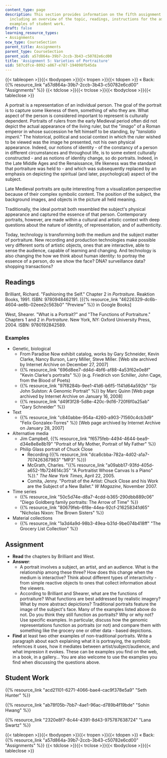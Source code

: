 ```yaml
---
content_type: page
description: This section provides information on the fifth assignment of the course,
  including an overview of the topic, readings, instructions for the assignment, and
  examples of student work.
draft: false
learning_resource_types:
- Assignments
ocw_type: CourseSection
parent_title: Assignments
parent_type: CourseSection
parent_uid: a57d864a-39b7-2ccb-3b43-c50782e6cd00
title: 'Assignment 5: Varieties of Portraiture'
uid: 587cdfce-8092-a867-e787-194098fb45da
---
```

{{< tableopen >}}{{< tbodyopen >}}{{< tropen >}}{{< tdopen >}}
« Back: {{% resource_link "a57d864a-39b7-2ccb-3b43-c50782e6cd00" "Assignments" %}}
{{< tdclose >}}{{< trclose >}}{{< tbodyclose >}}{{< tableclose >}}

A portrait is a representation of an individual person. The goal of the portrait is to capture some likeness of them, something of who they are. What aspect of the person is considered important to represent is culturally dependent. Portraits of rulers from the early Medieval period often did not depict the actual appearance of the living ruler, but the "*imago*" of a Roman emperor in whose succession he felt himself to be standing, by "*tanslatio imperii*." The historical, political and social context in which the ruler wished to be viewed was the image he presented, not his own physical appearance. Indeed, our notions of identity - of the constancy of a person in different circumstances and throughout life, is to some extent culturally constructed - and as notions of identity change, so do portraits. Indeed, in the Late Middle Ages and the Renaissance, life likeness was the standard that portraiture was held to - and which was subsequently replaced by an emphasis on depicting the spiritual (and later, psychological) aspect of the subject.

Late Medieval portraits are quite interesting from a visualization perspective because of their complex symbolic content. The position of the subject, the background images, and objects in the picture all held meaning.

Traditionally, the ideal portrait both resembled the subject's physical appearance and captured the essence of that person. Contemporary portraits, however, are made within a cultural and artistic context with deep questions about the nature of identity, of representation, and of authenticity.

Today, technology is transforming both the medium and the subject matter of portraiture. New recording and production technologies make possible very different sorts of artistic objects, ones that are interactive, able to sense the audience, capable of learning and changing. And technology is also changing the how we think about human identity: to portray the essence of a person, do we show the face? DNA? surveillance data? shopping transactions?

## Readings

Brilliant, Richard. "Fashioning the Self." Chapter 2 in *Portraiture*. Reaktion Books, 1991. ISBN: 9780948462191. \[{{% resource_link "46226329-dc6b-4604-ae8b-02eee2c563b0" "Preview" %}} in Google Books\]

West, Shearer. "What is a Portrait?" and "The Functions of Portraiture." Chapters 1 and 2 in *Portraiture*. New York, NY: Oxford University Press, 2004. ISBN: 9780192842589.

### Examples

- Genetic, biological
    - From Paradise Now exhibit catalog, works by Gary Schneider, Kevin Clarke, Nancy Burson, Larry Miller, Steve Miller. \[Web site archived by Internet Archive on December 27, 2007\]
    - {{% resource_link "696d8ee7-dd4d-4bf6-af88-4a53f62e0e8f" "Kevin Clarke's portraits" %}} (e.g. Friedrich von Schiller, John Cage, from the Blood of Poets)
    - {{% resource_link "97f8284b-9ee1-41d6-b6f5-1141d64a592b" "Sir John Sulston: A Genomic Portrait" %}} by Marc Quinn \[Web page archived by Internet Archive on January 16, 2008\]
    - {{% resource_link "d49f3f28-5d8e-420c-9d16-720f6f0a25ab" "Gary Schneider" %}}
- Text
    - {{% resource_link "c840abbe-954a-4260-a903-71560c4cb3d9" "Felix Gonzalex-Torres" %}} \[Web page archived by Internet Archive on January 28, 2007\]
- Alternative media
    - Jim Campbell, {{% resource_link "f6575feb-4494-4644-bea9-d34e8e8e8b19" "Portrait of My Mother, Portrait of My Father" %}}
    - Philip Glass portrait of Chuck Close
        - Recording ({{% resource_link "dca6cbba-782a-4d02-a1a7-707426367983" "MP3" %}})
        - McGrath, Charles. "{{% resource_link "a09abb17-93fd-405d-a652-1fb724614c35" "A Portraitist Whose Canvas Is a Piano" %}}." *The New York Times*, April 22, 2005.
        - Comita, Jenny. "Portrait of the Artist: Chuck Close and his Work are the Subject of a New Ballet." *W Magazine*, November 2007.
- Time series
    - {{% resource_link "50c5d74e-d8a7-4cdd-b365-290dbb889c06" "Diego Goldberg family portraits: The Arrow of Time" %}}
    - {{% resource_link "80679feb-6f8e-44ea-92cf-216258341d65" "Nicholas Nixon: The Brown Sisters" %}}
- Material collections
    - {{% resource_link "1a3d4a9d-98b3-49ea-b31d-9be074b418ff" "The Grocery List Collection" %}}

## Assignment

- **Read** the chapters by Brilliant and West.
- **Answer**:
    - A portrait involves a subject, an artist, and an audience. What is the relationship among these three? How does this change when the medium is interactive? Think about different types of interactivity - from simple reactive objects to ones that collect information about the viewers.
    - According to Brilliant and Shearer, what are the functions of portraiture? What functions are best addressed by realistic imagery? What by more abstract depictions? Traditional portraits feature the image of the subject's face. Many of the examples listed above do not. Do you think they still function as portraits? Why or why not? Use specific examples. In particular, discuss how the genomic representations function as portraits (or not) and compare them with something like the grocery one or other data - based depictions.
- **Find** at least two other examples of non-traditional portraits. Write a paragraph about each explaining what it is portraying, the symbolic refernces it uses, how it mediates between artist/subject/audience, and what impresion it evokes. These can be examples you find on the web, in a book, in a gallery… You are also welcome to use the examples you find when discussing the questions above.

## Student Work

{{% resource_link "acd21101-6271-4066-bae4-cac9f378e5a9" "Seth Hunter" %}}

{{% resource_link "ab78f05b-7bb7-4ae1-96ac-d789b4f19bde" "Sohin Hwang" %}}

{{% resource_link "2320e8f7-8c44-4391-8d43-975787638724" "Lana Swartz" %}}

{{< tableopen >}}{{< tbodyopen >}}{{< tropen >}}{{< tdopen >}}
« Back: {{% resource_link "a57d864a-39b7-2ccb-3b43-c50782e6cd00" "Assignments" %}}
{{< tdclose >}}{{< trclose >}}{{< tbodyclose >}}{{< tableclose >}}